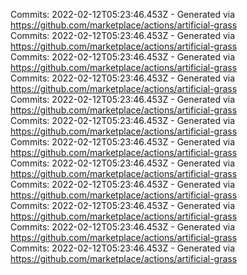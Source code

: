 Commits: 2022-02-12T05:23:46.453Z - Generated via https://github.com/marketplace/actions/artificial-grass
<br>
Commits: 2022-02-12T05:23:46.453Z - Generated via https://github.com/marketplace/actions/artificial-grass
<br>
Commits: 2022-02-12T05:23:46.453Z - Generated via https://github.com/marketplace/actions/artificial-grass
<br>
Commits: 2022-02-12T05:23:46.453Z - Generated via https://github.com/marketplace/actions/artificial-grass
<br>
Commits: 2022-02-12T05:23:46.453Z - Generated via https://github.com/marketplace/actions/artificial-grass
<br>
Commits: 2022-02-12T05:23:46.453Z - Generated via https://github.com/marketplace/actions/artificial-grass
<br>
Commits: 2022-02-12T05:23:46.453Z - Generated via https://github.com/marketplace/actions/artificial-grass
<br>
Commits: 2022-02-12T05:23:46.453Z - Generated via https://github.com/marketplace/actions/artificial-grass
<br>
Commits: 2022-02-12T05:23:46.453Z - Generated via https://github.com/marketplace/actions/artificial-grass
<br>
Commits: 2022-02-12T05:23:46.453Z - Generated via https://github.com/marketplace/actions/artificial-grass
<br>
Commits: 2022-02-12T05:23:46.453Z - Generated via https://github.com/marketplace/actions/artificial-grass
<br>
Commits: 2022-02-12T05:23:46.453Z - Generated via https://github.com/marketplace/actions/artificial-grass
<br>
